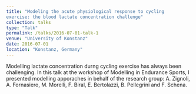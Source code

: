 ```yaml
---
title: "Modeling the acute physiological response to cycling
exercise: the blood lactate concentration challenge"
collection: talks
type: "Talk"
permalink: /talks/2016-07-01-talk-1
venue: "University of Konstanz"
date: 2016-07-01
location: "Konstanz, Germany"
---
```


Modelling lactate concentration durng cycling exercise has always been challenging. In this talk at the workshop of Modelling in Endurance Sports, I presented modelling apporaches in behalf of the research group: A. Zignoli, A. Fornasiero, M. Morelli, F. Biral, E. Bertolazzi, B. Pellegrini and F. Schena.

